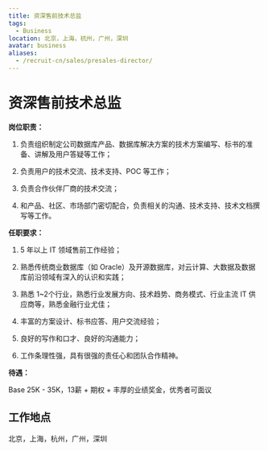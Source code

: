 ```yaml
---
title: 资深售前技术总监
tags:
  - Business
location: 北京，上海，杭州，广州，深圳
avatar: business
aliases:
  - /recruit-cn/sales/presales-director/
---
```


# 资深售前技术总监

**岗位职责：**

1. 负责组织制定公司数据库产品、数据库解决方案的技术方案编写、标书的准备、讲解及用户答疑等工作；

2. 负责用户的技术交流、技术支持、POC 等工作；

3. 负责合作伙伴厂商的技术交流；

4. 和产品、社区、市场部门密切配合，负责相关的沟通、技术支持、技术文档撰写等工作。

**任职要求：**

1. 5 年以上 IT 领域售前工作经验；

2. 熟悉传统商业数据库（如 Oracle）及开源数据库，对云计算、大数据及数据库前沿领域有深入的认识和实践；

3. 熟悉 1~2个行业，熟悉行业发展方向、技术趋势、商务模式、行业主流 IT 供应商等，熟悉金融行业尤佳；

4. 丰富的方案设计、标书应答、用户交流经验；

5. 良好的写作和口才、良好的沟通能力；

6. 工作条理性强，具有很强的责任心和团队合作精神。

**待遇：**

Base 25K - 35K，13薪 + 期权 + 丰厚的业绩奖金，优秀者可面议

## 工作地点

北京，上海，杭州，广州，深圳
